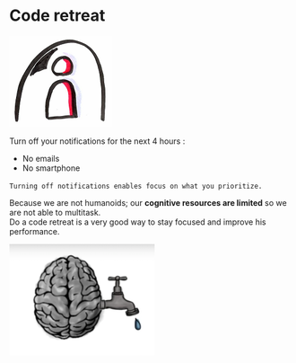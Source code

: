 # Code retreat
![Code retreat](images/code-retreat.png)  

Turn off your notifications for the next 4 hours :
* No emails
* No smartphone 

`Turning off notifications enables focus on what you prioritize.`

Because we are not humanoids; our **cognitive resources are limited** so we are not able to multitask.  
Do a code retreat is a very good way to stay focused and improve his performance.


![Human cognitive resources](images/code-retreat1.png)  
